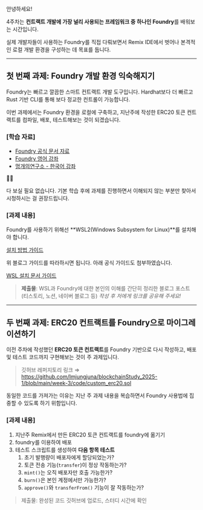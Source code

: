 안녕하세요!

4주차는 **컨트랙트 개발에 가장 널리 사용되는 프레임워크 중 하나인 Foundry**를 배워보는 시간입니다.

실제 개발자들이 사용하는 Foundry를 직접 다뤄보면서 Remix IDE에서 벗어나 본격적인 로컬 개발 환경을 구성하는 데 목표를 둡니다.

---

## **첫 번째 과제:** Foundry 개발 환경 익숙해지기

Foundry는 빠르고 깔끔한 스마트 컨트랙트 개발 도구입니다. Hardhat보다 더 빠르고 Rust 기반 CLI를 통해 보다 정교한 컨트롤이 가능합니다.

이번 과제에서는 Foundry 환경을 로컬에 구축하고, 지난주에 작성한 ERC20 토큰 컨트랙트를 컴파일, 배포, 테스트해보는 것이 되겠습니다.

### [학습 자료]

- [Foundry 공식 문서 자료](https://book.getfoundry.sh/)
- [Foundry 영어 강좌](https://updraft.cyfrin.io/courses/foundry)
- [멍개의연구소 - 한국어 강좌](https://www.youtube.com/watch?v=9LDkEugcFS8&ab_channel=%EB%A9%8D%EA%B0%9C%EC%9D%98%EC%97%B0%EA%B5%AC%EC%86%8C)

<aside>
✍🏼

다 보실 필요 없습니다. 기본 학습 후에 과제를 진행하면서 이해되지 않는 부분만 찾아서 시청하시는 걸 권장드립니다.

</aside>

### [과제 내용]

Foundry를 사용하기 위해선 **WSL2(Windows Subsystem for Linux)**를 설치해야 합니다.

[설치 방법 가이드](https://blog.naver.com/dalbichi9802/223863685747)

위 블로그 가이드를 따라하시면 됩니다. 아래 공식 가이드도 첨부하였습니다.

[WSL 설치 문서 가이드](https://learn.microsoft.com/ko-kr/windows/wsl/install)

> **제출물**: WSL과 Foundry에 대한 본인의 이해를 간단히 정리한 블로그 포스트 (티스토리, 노션, 네이버 블로그 등)
> _작성 후 저에게 링크를 공유해 주세요!_

---

## **두 번째 과제:** ERC20 컨트랙트를 Foundry으로 마이그레이션하기

이전 주차에 작성했던 **ERC20 토큰 컨트랙트**를 Foundry 기반으로 다시 작성하고, 배포 및 테스트 코드까지 구현해보는 것이 주 과제입니다.

> 깃허브 레퍼지토리 링크 ⇒ https://github.com/Imjungjuna/blockchainStudy_2025-1/blob/main/week-3/code/custom_erc20.sol

동일한 코드를 가져가는 이유는 지난 주 과제 내용을 복습하면서 Foundry 사용법에 집중할 수 있도록 하기 위함입니다.

### [과제 내용]

1. 지난주 Remix에서 만든 ERC20 토큰 컨트랙트를 foundry에 옮기기
2. foundry를 이용하여 배포
3. 테스트 스크립트를 생성하여 **다음 항목 테스트**
   1. 초기 발행량이 배포자에게 할당되었는가?
   2. 토큰 전송 기능(`transfer`)이 정상 작동하는가?
   3. `mint()`는 오직 배포자만 호출 가능한가?
   4. `burn()`은 본인 계정에서만 가능한가?
   5. `approve()`와 `transferFrom()` 기능이 잘 작동하는가?

> 제출물: 완성된 코드 깃허브에 업로드, 스터디 시간에 확인
